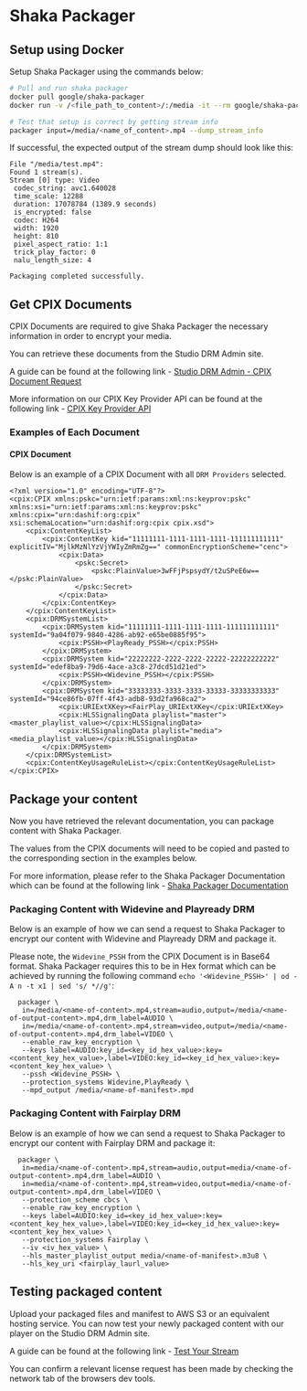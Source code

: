 # Shaka Packager

## Setup using Docker

Setup Shaka Packager using the commands below:

```bash
# Pull and run shaka packager 
docker pull google/shaka-packager
docker run -v /<file_path_to_content>/:/media -it --rm google/shaka-packager

# Test that setup is correct by getting stream info
packager input=/media/<name_of_content>.mp4 --dump_stream_info
```

If successful, the expected output of the stream dump should look like this:

```text
File "/media/test.mp4":
Found 1 stream(s).
Stream [0] type: Video
 codec_string: avc1.640028
 time_scale: 12288
 duration: 17078784 (1389.9 seconds)
 is_encrypted: false
 codec: H264
 width: 1920
 height: 810
 pixel_aspect_ratio: 1:1
 trick_play_factor: 0
 nalu_length_size: 4

Packaging completed successfully.
```

## Get CPIX Documents

CPIX Documents are required to give Shaka Packager the necessary information in order to encrypt your media.

You can retrieve these documents from the Studio DRM Admin site. 

A guide can be found at the following link - [Studio DRM Admin - CPIX Document Request](https://docs.vualto.com/projects/vudrm/en/latest/UserGuide/VUDRM-Admin.html#vudrm-encryption-keys)

More information on our CPIX Key Provider API can be found at the following link - [CPIX Key Provider API](https://docs.vualto.com/projects/vudrm/en/latest/DeveloperDocumentation/VUDRM-key-provision.html#cpix-key-provider-api)

### Examples of Each Document

#### CPIX Document

Below is an example of a CPIX Document with all `DRM Providers` selected. 

```
<?xml version="1.0" encoding="UTF-8"?>
<cpix:CPIX xmlns:pskc="urn:ietf:params:xml:ns:keyprov:pskc" xmlns:xsi="urn:ietf:params:xml:ns:keyprov:pskc" xmlns:cpix="urn:dashif:org:cpix" xsi:schemaLocation="urn:dashif:org:cpix cpix.xsd">
    <cpix:ContentKeyList>
        <cpix:ContentKey kid="11111111-1111-1111-1111-111111111111" explicitIV="MjlkMzNlYzVjYWIyZmRmZg==" commonEncryptionScheme="cenc">
            <cpix:Data>
                <pskc:Secret>
                    <pskc:PlainValue>3wFFjPspsydY/t2uSPeE6w==</pskc:PlainValue>
                </pskc:Secret>
            </cpix:Data>
        </cpix:ContentKey>
    </cpix:ContentKeyList>
    <cpix:DRMSystemList>
        <cpix:DRMSystem kid="11111111-1111-1111-1111-111111111111" systemId="9a04f079-9840-4286-ab92-e65be0885f95">
            <cpix:PSSH><PlayReady_PSSH></cpix:PSSH>
        </cpix:DRMSystem>
        <cpix:DRMSystem kid="22222222-2222-2222-22222-22222222222" systemId="edef8ba9-79d6-4ace-a3c8-27dcd51d21ed">
            <cpix:PSSH><Widevine_PSSH></cpix:PSSH>
        </cpix:DRMSystem>
        <cpix:DRMSystem kid="33333333-3333-3333-33333-33333333333" systemId="94ce86fb-07ff-4f43-adb8-93d2fa968ca2">
            <cpix:URIExtXKey><FairPlay_URIExtXKey</cpix:URIExtXKey>
            <cpix:HLSSignalingData playlist="master"><master_playlist_value></cpix:HLSSignalingData>
            <cpix:HLSSignalingData playlist="media"><media_playlist_value></cpix:HLSSignalingData>
        </cpix:DRMSystem>
    </cpix:DRMSystemList>
    <cpix:ContentKeyUsageRuleList></cpix:ContentKeyUsageRuleList>
</cpix:CPIX>
```

## Package your content

Now you have retrieved the relevant documentation, you can package content with Shaka Packager.

The values from the CPIX documents will need to be copied and pasted to the corresponding section in the examples below.

For more information, please refer to the Shaka Packager Documentation which can be found at the following link - [Shaka Packager Documentation](https://google.github.io/shaka-packager/html/)

### Packaging Content with Widevine and Playready DRM

Below is an example of how we can send a request to Shaka Packager to encrypt our content with Widevine and Playready DRM and package it.

Please note, the `Widevine_PSSH` from the CPIX Document is in Base64 format. Shaka Packager requires this to be in Hex format which can be achieved by running the following command `echo '<Widevine_PSSH>' | od -A n -t x1 | sed 's/ *//g'`:

```text
  packager \
   in=/media/<name-of-content>.mp4,stream=audio,output=/media/<name-of-output-content>.mp4,drm_label=AUDIO \
   in=/media/<name-of-content>.mp4,stream=video,output=/media/<name-of-output-content>.mp4,drm_label=VIDEO \
   --enable_raw_key_encryption \
   --keys label=AUDIO:key_id=<key_id_hex_value>:key=<content_key_hex_value>,label=VIDEO:key_id=<key_id_hex_value>:key=<content_key_hex_value> \
   --pssh <Widevine_PSSH> \
   --protection_systems Widevine,PlayReady \
   --mpd_output /media/<name-of-manifest>.mpd
```

### Packaging Content with Fairplay DRM

Below is an example of how we can send a request to Shaka Packager to encrypt our content with Fairplay DRM and package it: 

```text
  packager \
   in=media/<name-of-content>.mp4,stream=audio,output=media/<name-of-output-content>.mp4,drm_label=AUDIO \
   in=media/<name-of-content>.mp4,stream=video,output=media/<name-of-output-content>.mp4,drm_label=VIDEO \
   --protection_scheme cbcs \
   --enable_raw_key_encryption \
   --keys label=AUDIO:key_id=<key_id_hex_value>:key=<content_key_hex_value>,label=VIDEO:key_id=<key_id_hex_value>:key=<content_key_hex_value> \
   --protection_systems Fairplay \
   --iv <iv_hex_value> \
   --hls_master_playlist_output media/<name-of-manifest>.m3u8 \
   --hls_key_uri <fairplay_laurl_value>
```

## Testing packaged content

Upload your packaged files and manifest to AWS S3 or an equivalent hosting service. You can now test your newly packaged content with our player on the Studio DRM Admin site.

A guide can be found at the following link - [Test Your Stream](https://docs.vualto.com/projects/vudrm/en/latest/UserGuide/VUDRM-Admin.html#test-your-stream)

You can confirm a relevant license request has been made by checking the network tab of the browsers dev tools.
